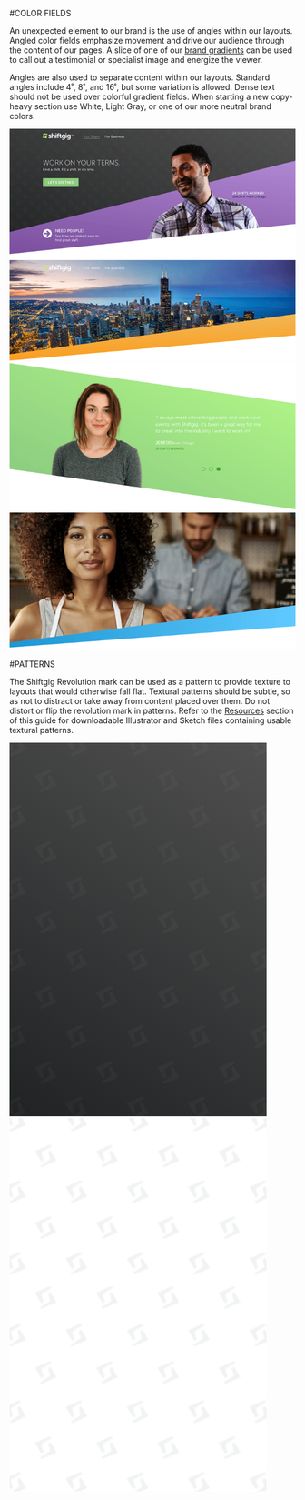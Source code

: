 #COLOR FIELDS

An unexpected element to our brand is the use of angles within our layouts. Angled color fields emphasize movement and drive our audience through the content of our pages. A slice of one of our [brand gradients](brand_guidelines/03_color.md#gradients) can be used to call out a testimonial or specialist image and energize the viewer.

Angles are also used to separate content within our layouts. Standard angles include 4˚, 8˚, and 16˚, but some variation is allowed. Dense text should not be used over colorful gradient fields. When starting a new copy-heavy section use White, Light Gray, or one of our more neutral brand colors.

<section class="images one-up example">
    <article>
        <img src="/assets/images/Brand_Guide_Swoosh_Web1.png">
    </article>
</section>
<section class="images one-up example">
    <article>
        <img src="/assets/images/Brand_Guide_Swoosh_Web2.png">
    </article>
</section>
<section class="images one-up example">
    <article>
        <img src="/assets/images/Brand_Guide_Swoosh_Web3.png">
    </article>
</section>
<section class="images one-up example">
    <article>
        <img src="/assets/images/Brand_Guide_Swoosh_Marketing.png">
    </article>
</section>

#PATTERNS

The Shiftgig Revolution mark can be used as a pattern to provide texture to layouts that would otherwise fall flat. Textural patterns should be subtle, so as not to distract or take away from content placed over them. Do not distort or flip the revolution mark in patterns. Refer to the [Resources](resources/01_resources.md) section of this guide for downloadable Illustrator and Sketch files containing usable textural patterns. 

<section class="images two-up example">
    <article>
        <img src="/assets/images/Dark_Gradient_Texture.png">
    </article>
    <article>
        <img src="/assets/images/Light_Texture.png">
    </article>
</section>